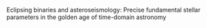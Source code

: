 Eclipsing binaries and asteroseismology: Precise fundamental stellar parameters in the golden age of time-domain astronomy
